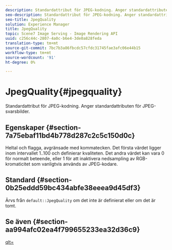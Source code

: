 ```yaml
---
description: Standardattribut för JPEG-kodning. Anger standardattributen för JPEG-svarsbilder.
seo-description: Standardattribut för JPEG-kodning. Anger standardattributen för JPEG-svarsbilder.
seo-title: JpegQuality
solution: Experience Manager
title: JpegQuality
topic: Scene7 Image Serving - Image Rendering API
uuid: c256c44c-2807-4a0c-b6e4-3de0a828feda
translation-type: tm+mt
source-git-commit: 7bc7b3a86fbcdc57cfdc31745fae3afc06e44b15
workflow-type: tm+mt
source-wordcount: '91'
ht-degree: 0%

---
```



# JpegQuality{#jpegquality}

Standardattribut för JPEG-kodning. Anger standardattributen för JPEG-svarsbilder.

## Egenskaper {#section-7a75ebaf11bd4b778d287c2c5c150d0c}

Heltal och flagga, avgränsade med kommatecken. Det första värdet ligger inom intervallet 1..100 och definierar kvaliteten. Det andra värdet kan vara 0 för normalt beteende, eller 1 för att inaktivera nedsampling av RGB-kromaticitet som vanligtvis används av JPEG-kodare.

## Standard {#section-0b25eddd59bc434abfe38eeea9d45df3}

Ärvs från `default::JpegQuality` om det inte är definierat eller om det är tomt.

## Se även {#section-aa994afc02ea4f799655233ea32d36c9}

[qlt=](../../../../../is-api/http-ref/image-serving-api-ref/c-http-protocol-reference/c-command-reference/r-is-http-qlt.md#reference-f69ed0758c784b0385d979820546d352)
